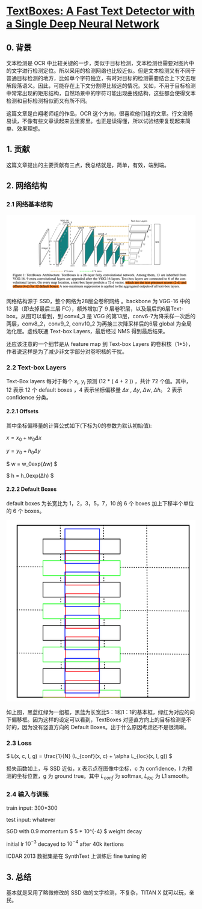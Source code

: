 # [TextBoxes: A Fast Text Detector with a Single Deep Neural Network](https://arxiv.org/abs/1611.06779?context=cs)

## 0. 背景

文本检测是 OCR 中比较关键的一步，类似于目标检测，文本检测也需要对图片中的文字进行检测定位。所以采用的检测网络也比较近似。但是文本检测又有不同于普通目标检测的地方，比如单个字符独立，有时对目标的检测需要结合上下文去理解段落语义。因此，可能存在上下文分割得比较远的情况。又如，不用于目标检测中常常出现的矩形结构，自然场景中的字符可能出现曲线结构，这些都会使得文本检测和目标检测相似而又有所不同。

这篇文章是白翔老师组的作品，OCR 这个方向，很喜欢他们组的文章。行文流畅易读，不像有些文章读起来云里雾里。也正是读得懂，所以试验结果复现起来简单、效果理想。

## 1. 贡献

这篇文章提出的主要贡献有三点，我总结就是，简单，有效，端到端。

## 2. 网络结构

### 2.1 网络基本结构 

![TextBoxes](./images/TextBoxesNetwork.png)

网络结构源于 SSD，整个网络为28层全卷积网络 。backbone 为 VGG-16 中的 13 层（即去掉最后三层 FC），额外增加了 9 层卷积层，以及最后的6层Text-box。从图可以看到，到 conv4_3 是 VGG 的第13层，conv6-7为降采样一次后的两层，conv8_2，conv9_2, conv10_2 为再接三次降采样后的6层 global 为全局池化层。虚线联通 Text-box Layers，最后经过 NMS 得到最后结果。

还应该注意的一个细节是从 feature map 到 Text-box Layers 的卷积核（1*5），作者说这样是为了减少非文字部分对卷积核的干扰。

### 2.2 Text-box Layers

Text-Box layers 每对于每个 $x_i$, $y_i$ 预测 (12 * ( 4 + 2 )) ，共计 72 个值。其中，12 表示 12 个 default boxes ，4 表示坐标偏移量 $Δx$ , $Δy$, $Δw$, $Δh$​。 2 表示 confidence 分类。

#### 2.2.1 Offsets

其中坐标偏移量的计算公式如下(下标为0的参数为默认初始值):

$x = x_0 + w_0Δx​$

$y = y_0 + h_0Δy$

$ w = w_0exp(Δw) $

$ h = h_0exp(Δh) $

#### 2.2.2 Default Boxes

default boxes 为长宽比为 1，2，3，5，7，10 的 6 个 boxes 加上下移半个单位的 6 个 boxes。

![TextBoxes](./images/TextBoxesDefaultBoxes.png)

如上图，黑蓝红绿为一组框，黑蓝为长宽比5：1和1：1的基本框，绿红为对应的向下偏移框。因为这样的设定可以看到，TextBoxes 对竖直方向上的目标检测是不好的，因为没有竖直方向的 Default Boxes。出于什么原因考虑还不是很清晰。

### 2.3 Loss

$ L(x, c, l, g) = \frac{1}{N} (L_{conf}(x, c) + \alpha L_{loc}(x, l, g)) ​$

损失函数如上，与 SSD 近似，x 表示点在图像中坐标，c 为 confidence，l 为预测的坐标位置，g 为 ground true。其中 $L_{conf}$ 为 softmax,  $L_{loc}$ 为 L1 smooth。

### 2.4 输入与训练

train input: 300*300

test input: whatever

SGD with 0.9 momentum $ 5 * 10^{-4} $ weight decay

initial lr $10^{-3}$ decayed to $10^{-4}$ after 40k itertions

ICDAR 2013 数据集是在 SynthText 上训练后 fine tuning 的

## 3. 总结

基本就是采用了略微修改的 SSD 做的文字检测，不复杂，TITAN X 就可以玩，亲民。



